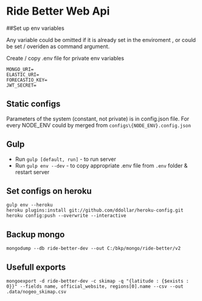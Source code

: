 Ride Better Web Api
===================

##Set up env variables

Any variable could be omitted if it is already set in the enviroment , or could be set / overiden as command argument.

Create / copy .env file for private env variables

```
MONGO_URI=
ELASTIC_URI=
FORECASTIO_KEY=
JWT_SECRET=
```

## Static configs

Parameters of the system (constant, not private) is in config.json file.
For every NODE_ENV could by merged from `configs\{NODE_ENV}.config.json`


## Gulp

+ Run `gulp [default, run]` - to run server
+ Run `gulp env --dev` - to copy appropriate .env file from `.env` folder & restart server


## Set configs on heroku

```
gulp env --heroku
heroku plugins:install git://github.com/ddollar/heroku-config.git
heroku config:push --overwrite --interactive
```

## Backup mongo

```
mongodump --db ride-better-dev --out C:/bkp/mongo/ride-better/v2
```

## Usefull exports

```
mongoexport -d ride-better-dev -c skimap -q "{latitude : {$exists : 0}}" --fields name, official_website, regions[0].name --csv --out .data/nogeo_skimap.csv
```